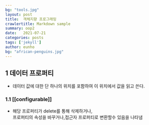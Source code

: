 ```yaml
---
bg: "tools.jpg"
layout: post
title:  객체지향 프로그래밍
crawlertitle: Markdown sample
summary: oop2
date:   2021-07-21
categories: posts
tags: ['jekyll']
author: eunho
bg: "african-penguins.jpg"
---
```


## 1 데이터 프로퍼티
- 데이터 값에 대한 단 하나의 위치를 포함하여 이 위치에서 값을 읽고 쓴다.

### 1.1 [[configurable]]
- 해당 프로퍼티가 delete를 통해 삭제하거나,<br> 프로퍼티의 속성을 바꾸거나,접근자 프로퍼티로 변환할수 있음을 나타냄